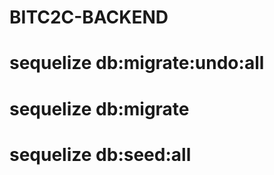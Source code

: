 # BITC2C-BACKEND



# sequelize db:migrate:undo:all

# sequelize db:migrate

# sequelize db:seed:all